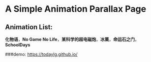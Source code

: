 # A Simple Animation Parallax Page

## Animation List:

**化物语**，**No Game No Life**，**某科学的超电磁炮**，**冰菓**，**命运石之门**，**SchoolDays**

###demo:
<https://todaylg.github.io/>





